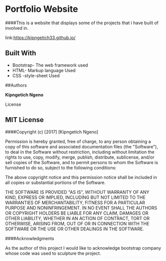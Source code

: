 # Portfolio Website

####This is a website that displays some of the projects that i have built of involved in.

link:https://kipngetich33.github.io/

## Built With

* Bootstrap- The web framework used
* HTML- Markup language Used
* CSS -style-sheet Used

##Authors

**Kipngetich Ngeno**

License

## MIT License

####Copyright (c) [2017] [Kipngetich Ngeno]

Permission is hereby granted, free of charge, to any person obtaining a copy
of this software and associated documentation files (the "Software"), to deal
in the Software without restriction, including without limitation the rights
to use, copy, modify, merge, publish, distribute, sublicense, and/or sell
copies of the Software, and to permit persons to whom the Software is
furnished to do so, subject to the following conditions:

The above copyright notice and this permission notice shall be included in all
copies or substantial portions of the Software.

THE SOFTWARE IS PROVIDED "AS IS", WITHOUT WARRANTY OF ANY KIND, EXPRESS OR
IMPLIED, INCLUDING BUT NOT LIMITED TO THE WARRANTIES OF MERCHANTABILITY,
FITNESS FOR A PARTICULAR PURPOSE AND NONINFRINGEMENT. IN NO EVENT SHALL THE
AUTHORS OR COPYRIGHT HOLDERS BE LIABLE FOR ANY CLAIM, DAMAGES OR OTHER
LIABILITY, WHETHER IN AN ACTION OF CONTRACT, TORT OR OTHERWISE, ARISING FROM,
OUT OF OR IN CONNECTION WITH THE SOFTWARE OR THE USE OR OTHER DEALINGS IN THE
SOFTWARE.

####Acknowledgments

As the author of this project I would like to acknowledge bootstrap company whose code was used to sculpture the project.

